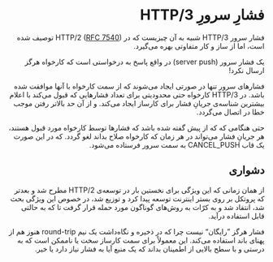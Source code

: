 <div dir="rtl">

# فشارِ سرورِ HTTP/3

فشار سرور HTTP/3 شبیه به آن چیزیست که در HTTP/2 ([RFC 7540](https://httpwg.org/specs/rfc7540.html)) توصیف شده است، اما از ساز و کار متفاوتی بهره می‌گیرد.

یک فشار سرور (server push) در واقع پاسخ به درخواستی است که کارخواه هرگز ارسال نکرد!

فشار‌های سرور تنها در صورتی ایجاد می‌شوند که از سمت کارخواه با آنها موافقت شده باشد. در HTTP/3 کارخواه حتی محدودیتی برای تعداد فشارهایی که قبول می‌کند با اعلام بیشترین شناسه‌ی جریانِ فشار برای کارساز ایجاد می‌کند. و از آن حد بالاتر رفتن موجب خطا در اتصال می‌گردد. 

حتی هنگامی که که از پیش گفته شده باشد که فشار‌ها توسط کارخواه مورد قبول هستند، هر جریانِ فشار می‌تواند در هر زمان که کارخواه صلاح بداند لغو گردد. که در این صورت یک قاب CANCEL_PUSH به سمت سرور فرستاده می‌شود.

## دشواری

از همان زمانی که این ویژگی برای نخستین بار در توسعه‌ی HTTP/2 مطرح شد و بعد‌تر که پروتکل بر روی بستر اینترنت توسعه پیدا کرد و توزیع شد، در خصوص این ویژگی بحث شد، انتقاد شد و به کرّات به روش‌های گوناگون مورد حمله قرار گرفت تا که به حالتی قابل استفاده درآید.

فشار هرگز ”رایگان“ نیست چرا که در ذخیره و نگاه‌داشت یک نیم round-trip هنوز هم از پهنای باند استفاده می‌کند. این معمولاً‌ برای سمت کارساز سخت یا ناممکن است که به درستی و با سطح بالایی از اطمینان بداند که یک منبع آیا به فشار نیاز دارد یا خیر.
</div>
